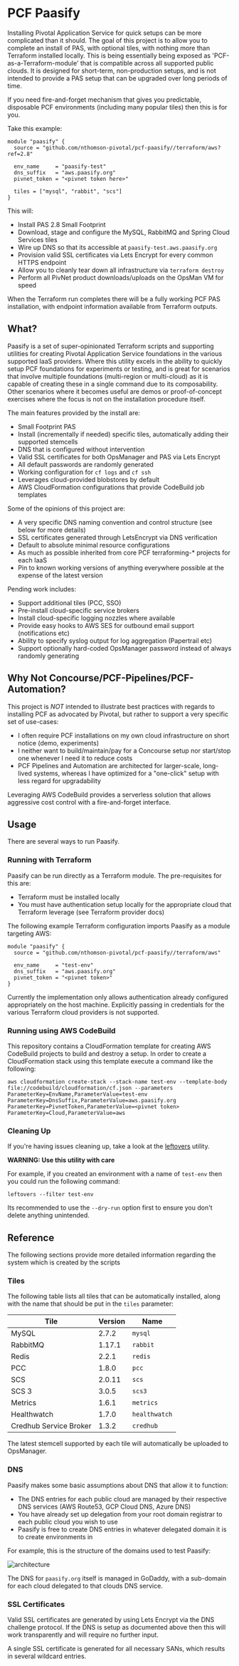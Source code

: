 # PCF Paasify

Installing Pivotal Application Service for quick setups can be more complicated than it should. The goal of this project is to allow you to complete an install of PAS, with optional tiles, with nothing more than Terraform installed locally. This is being essentially being exposed as 'PCF-as-a-Terraform-module' that is compatible across all supported public clouds. It is designed for short-term, non-production setups, and is not intended to provide a PAS setup that can be upgraded over long periods of time.

If you need fire-and-forget mechanism that gives you predictable, disposable PCF environments (including many popular tiles) then this is for you.

Take this example:

```
module "paasify" {
  source = "github.com/nthomson-pivotal/pcf-paasify//terraform/aws?ref=2.8"

  env_name     = "paasify-test"
  dns_suffix   = "aws.paasify.org"
  pivnet_token = "<pivnet token here>"

  tiles = ["mysql", "rabbit", "scs"]
}
```

This will:
- Install PAS 2.8 Small Footprint
- Download, stage and configure the MySQL, RabbitMQ and Spring Cloud Services tiles
- Wire up DNS so that its accessible at `paasify-test.aws.paasify.org`
- Provision valid SSL certificates via Lets Encrypt for every common HTTPS endpoint
- Allow you to cleanly tear down all infrastructure via `terraform destroy`
- Perform all PivNet product downloads/uploads on the OpsMan VM for speed

When the Terraform run completes there will be a fully working PCF PAS installation, with endpoint information available from Terraform outputs.

## What?

Paasify is a set of super-opinionated Terraform scripts and supporting utilities for creating Pivotal Application Service foundations in the various supported IaaS providers. Where this utility excels in the ability to quickly setup PCF foundations for experiments or testing, and is great for scenarios that involve multiple foundations (multi-region or multi-cloud) as it is capable of creating these in a single command due to its composability. Other scenarios where it becomes useful are demos or proof-of-concept exercises where the focus is not on the installation procedure itself.

The main features provided by the install are:

- Small Footprint PAS
- Install (incrementally if needed) specific tiles, automatically adding their supported stemcells
- DNS that is configured without intervention
- Valid SSL certificates for both OpsManager and PAS via Lets Encrypt
- All default passwords are randomly generated
- Working configuration for `cf logs` and `cf ssh`
- Leverages cloud-provided blobstores by default
- AWS CloudFormation configurations that provide CodeBuild job templates

Some of the opinions of this project are:

- A very specific DNS naming convention and control structure (see below for more details)
- SSL certificates generated through LetsEncrypt via DNS verification
- Default to absolute minimal resource configurations
- As much as possible inherited from core PCF terraforming-* projects for each IaaS
- Pin to known working versions of anything everywhere possible at the expense of the latest version

Pending work includes:

- Support additional tiles (PCC, SSO)
- Pre-install cloud-specific service brokers
- Install cloud-specific logging nozzles where available
- Provide easy hooks to AWS SES for outbound email support (notifications etc)
- Ability to specify syslog output for log aggregation (Papertrail etc)
- Support optionally hard-coded OpsManager password instead of always randomly generating

## Why Not Concourse/PCF-Pipelines/PCF-Automation?

This project is *NOT* intended to illustrate best practices with regards to installing PCF as advocated by Pivotal, but rather to support a very specific set of use-cases:

- I often require PCF installations on my own cloud infrastructure on short notice (demo, experiments)
- I neither want to build/maintain/pay for a Concourse setup nor start/stop one whenever I need it to reduce costs
- PCF Pipelines and Automation are architected for larger-scale, long-lived systems, whereas I have optimized for a "one-click" setup with less regard for upgradability

Leveraging AWS CodeBuild provides a serverless solution that allows aggressive cost control with a fire-and-forget interface.

## Usage

There are several ways to run Paasify.

### Running with Terraform

Paasify can be run directly as a Terraform module. The pre-requisites for this are:

- Terraform must be installed locally
- You must have authentication setup locally for the appropriate cloud that Terraform leverage (see Terraform provider docs)

The following example Terraform configuration imports Paasify as a module targeting AWS:

```
module "paasify" {
  source = "github.com/nthomson-pivotal/pcf-paasify//terraform/aws"

  env_name     = "test-env"
  dns_suffix   = "aws.paasify.org"
  pivnet_token = "<pivnet token>"
}
```

Currently the implementation only allows authentication already configured appropriately on the host machine. Explicitly passing in credentials for the various Terraform cloud providers is not supported.

### Running using AWS CodeBuild

This repository contains a CloudFormation template for creating AWS CodeBuild projects to build and destroy a setup. In order to create a CloudFormation stack using this template execute a command like the following:

```aws cloudformation create-stack --stack-name test-env --template-body file://codebuild/cloudformation/cf.json --parameters ParameterKey=EnvName,ParameterValue=test-env ParameterKey=DnsSuffix,ParameterValue=aws.paasify.org ParameterKey=PivnetToken,ParameterValue=<pivnet token> ParameterKey=Cloud,ParameterValue=aws```

### Cleaning Up

If you're having issues cleaning up, take a look at the [leftovers](https://github.com/genevieve/leftovers) utility.

**WARNING: Use this utility with care**

For example, if you created an environment with a name of `test-env` then you could run the following command:

```leftovers --filter test-env```

Its recommended to use the `--dry-run` option first to ensure you don't delete anything unintended.

## Reference

The following sections provide more detailed information regarding the system which is created by the scripts

### Tiles

The following table lists all tiles that can be automatically installed, along with the name that should be put in the `tiles` parameter:

| Tile | Version | Name |
|------|-----|-----|
| MySQL | 2.7.2 | `mysql` |
| RabbitMQ | 1.17.1 | `rabbit` |
| Redis | 2.2.1 | `redis` |
| PCC | 1.8.0 | `pcc` |
| SCS | 2.0.11 | `scs` |
| SCS 3 | 3.0.5 | `scs3` |
| Metrics | 1.6.1 | `metrics` |
| Healthwatch | 1.7.0 | `healthwatch` |
| Credhub Service Broker | 1.3.2 | `credhub` |

The latest stemcell supported by each tile will automatically be uploaded to OpsManager.

### DNS

Paasify makes some basic assumptions about DNS that allow it to function:
- The DNS entries for each public cloud are managed by their respective DNS services (AWS Route53, GCP Cloud DNS, Azure DNS)
- You have already set up delegation from your root domain registrar to each public cloud you wish to use
- Paasify is free to create DNS entries in whatever delegated domain it is to create environments in

For example, this is the structure of the domains used to test Paasify:

![architecture](docs/dns-structure.png)

The DNS for `paasify.org` itself is managed in GoDaddy, with a sub-domain for each cloud delegated to that clouds DNS service.

### SSL Certificates

Valid SSL certificates are generated by using Lets Encrypt via the DNS challenge protocol. If the DNS is setup as documented above then this will work transparently and will require no further input.

A single SSL certificate is generated for all necessary SANs, which results in several wildcard entries.

